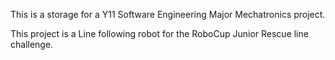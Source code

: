 This is a storage for a Y11 Software Engineering Major Mechatronics project. 

This project is a Line following robot for the RoboCup Junior Rescue line challenge. 
